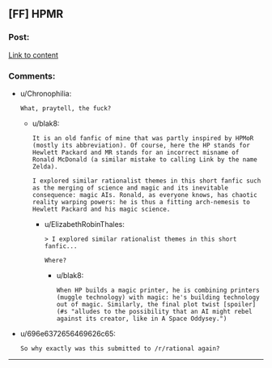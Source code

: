 ## [FF] HPMR

### Post:

[Link to content](http://www.harrypotterfanfiction.com/viewstory.php?chapterid=486149)

### Comments:

- u/Chronophilia:
  ```
  What, praytell, the fuck?
  ```

  - u/blak8:
    ```
    It is an old fanfic of mine that was partly inspired by HPMoR (mostly its abbreviation). Of course, here the HP stands for Hewlett Packard and MR stands for an incorrect misname of Ronald McDonald (a similar mistake to calling Link by the name Zelda).

    I explored similar rationalist themes in this short fanfic such as the merging of science and magic and its inevitable consequence: magic AIs. Ronald, as everyone knows, has chaotic reality warping powers: he is thus a fitting arch-nemesis to Hewlett Packard and his magic science.
    ```

    - u/ElizabethRobinThales:
      ```
      > I explored similar rationalist themes in this short fanfic...

      Where?
      ```

      - u/blak8:
        ```
        When HP builds a magic printer, he is combining printers (muggle technology) with magic: he's building technology out of magic. Similarly, the final plot twist [spoiler](#s "alludes to the possibility that an AI might rebel against its creator, like in A Space Oddysey.")
        ```

- u/696e6372656469626c65:
  ```
  So why exactly was this submitted to /r/rational again?
  ```

---

